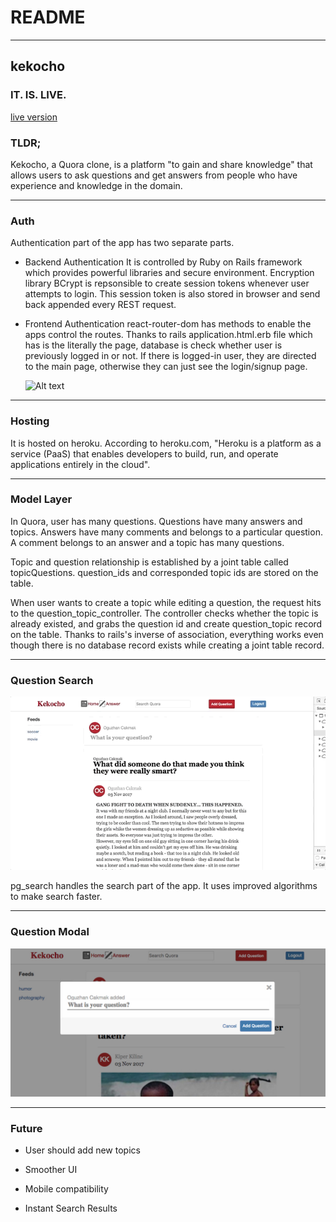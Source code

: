 # README
---
## kekocho

### IT. IS. LIVE.
 [live version](https://kekocho.herokuapp.com/)

### TLDR;

Kekocho, a Quora clone, is a platform "to gain and share knowledge" that allows users to ask questions and get answers from people who have experience and knowledge in the domain.

---
### Auth

Authentication part of the app has two separate parts.

- Backend Authentication
  It is controlled by Ruby on Rails framework which provides powerful libraries and secure environment. Encryption library BCrypt is repsonsible to create session tokens whenever user attempts to login. This session token is also stored in browser and send back appended every REST request.

- Frontend Authentication
  react-router-dom has methods to enable the apps control the routes. Thanks to rails application.html.erb file which has is the literally the page, database is check whether user is previously logged in or not. If there is logged-in user, they are directed to the main page, otherwise they can just see the login/signup page.

  ![Alt text](/readme_images/session.gif?raw=true "Login")

---

### Hosting
  It is hosted on heroku. According to heroku.com, "Heroku is a platform as a service (PaaS) that enables developers to build, run, and operate applications entirely in the cloud".

---

### Model Layer

  In Quora, user has many questions. Questions have many answers and topics. Answers have many comments and belongs to a particular question. A comment belongs to an answer and a topic has many questions.

  Topic and question relationship is established by a joint table called topicQuestions. question_ids and corresponded topic ids are stored on the table.

  When user wants to create a topic while editing a question, the request hits to the question_topic_controller. The controller checks whether the topic is already existed, and grabs the question id and create question_topic record on the table. Thanks to rails's inverse of association, everything works even though there is no database record exists while creating a joint table record.

---

### Question Search

![Alt text](/readme_images/search.gif?raw=true "Search")

  pg_search handles the search part of the app. It uses improved algorithms to make search faster.

---

### Question Modal

![Alt text](/readme_images/question_modal.jpg?raw=true "Question")

---

### Future

- User should add new topics

- Smoother UI

- Mobile compatibility

- Instant Search Results
